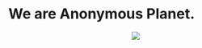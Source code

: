 # We are Anonymous Planet.

<p align="center">
<img src="/images/psa-mobile-320-341.jpg" size="300" align=center/>
</p>
